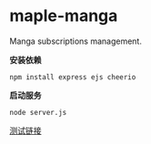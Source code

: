# maple-manga

Manga subscriptions management.

**安装依赖**

    npm install express ejs cheerio

**启动服务**

    node server.js


[测试链接](http://localhost:3000)
